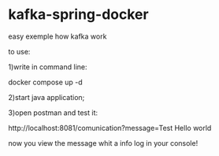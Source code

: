 # kafka-spring-docker
easy exemple how kafka work

to use:

1)write in command line:

  docker compose up -d

2)start java application;

3)open postman and test it:

http://localhost:8081/comunication?message=Test Hello world

now you view the message whit a info log in your console!

